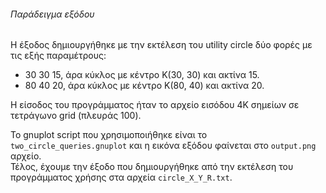 ###### Παράδειγμα εξόδου
Η έξοδος δημιουργήθηκε με την εκτέλεση του utility circle δύο φορές με τις εξής
παραμέτρους:
- 30 30 15, άρα κύκλος με κέντρο Κ(30, 30) και ακτίνα 15.
- 80 40 20, άρα κύκλος με κέντρο Κ(80, 40) και ακτίνα 20.

Η είσοδος του προγράμματος ήταν το αρχείο εισόδου 4Κ σημείων σε τετράγωνο grid (πλευράς 100).  

Το gnuplot script που χρησιμοποιήθηκε είναι το `two_circle_queries.gnuplot` και η εικόνα εξόδου φαίνεται στο `output.png` αρχείο.  
Τέλος, έχουμε την έξοδο που δημιουργήθηκε από την εκτέλεση του προγράμματος χρήσης στα αρχεία `circle_X_Y_R.txt`.
